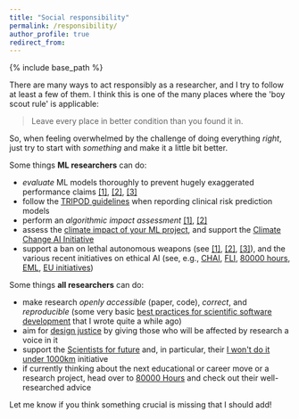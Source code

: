```yaml
---
title: "Social responsibility"
permalink: /responsibility/
author_profile: true
redirect_from:
---
```


{% include base_path %}

There are many ways to act responsibly as a researcher, and I try to follow at least a few of them.
I think this is one of the many places where the 'boy scout rule' is applicable:
> Leave every place in better condition than you found it in.

So, when feeling overwhelmed by the challenge of doing everything *right*, just try to start with *something* and make it a little bit better.

Some things **ML researchers** can do:
- _evaluate_ ML models thoroughly to prevent hugely exaggerated performance claims [[1]](https://www.ncbi.nlm.nih.gov/pmc/articles/PMC7222643/), [[2]](https://www.jclinepi.com/article/S0895-4356(18)31081-3/fulltext), [[3]](https://arxiv.org/abs/2011.03395)
- follow the [TRIPOD guidelines](https://www.tripod-statement.org/resources/) when repording clinical risk prediction models
- perform an _algorithmic impact assessment_ [[1]](https://www.adalovelaceinstitute.org/wp-content/uploads/2020/04/Ada-Lovelace-Institute-DataKind-UK-Examining-the-Black-Box-Report-2020.pdf), [[2]](https://dl.acm.org/doi/pdf/10.1145/3442188.3445935)
- assess the [climate impact of your ML project](https://www.nature.com/articles/s42256-020-0219-9), and support the [Climate Change AI Initiative](https://www.climatechange.ai/)
- support a ban on lethal autonomous weapons (see [[1]](https://futureoflife.org/lethal-autonomous-weapons-pledge), [[2]](https://www.stopkillerrobots.org/), [[3]](https://autonomousweapons.org/)), and the various recent initiatives on ethical AI (see, e.g., [CHAI](https://humancompatible.ai/), [FLI](https://futureoflife.org/background/benefits-risks-of-artificial-intelligence/), [80000 hours](https://80000hours.org/problem-profiles/positively-shaping-artificial-intelligence/), [EML](https://ethical.institute/index.html), [EU initiatives](https://futureoflife.org/ai-policy-european-union/))


Some things **all researchers** can do:
- make research _openly accessible_ (paper, code), _correct_, and _reproducible_ (some very basic [best practices for scientific software development](https://github.com/e-pet/best-practices-scientific-software-dev/blob/master/best_practices_scientific_software_dev.md) that I wrote quite a while ago)
- aim for [design justice](https://designjustice.org/read-the-principles) by giving those who will be affected by research a voice in it
- support the [Scientists for future](https://scientists4future.org/) and, in particular, their [I won't do it under 1000km](https://unter1000.scientists4future.org/) initiative
- if currently thinking about the next educational or career move or a research project, head over to [80000 Hours](https://80000hours.org) and check out their well-researched advice


Let me know if you think something crucial is missing that I should add!
